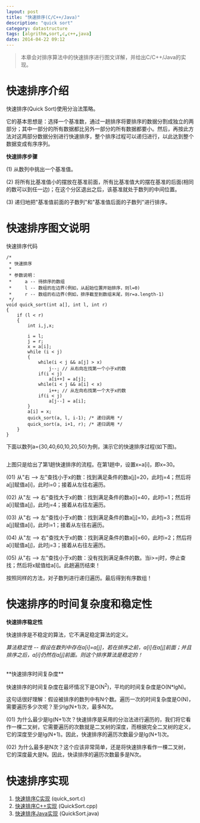 ```yaml
---
layout: post
title: "快速排序(C/C++/Java)"
description: "quick sort"
category: datastructure
tags: [algrithm,sort,c,c++,java]
date: 2014-04-22 09:12
---
```




> 本章会对排序算法中的快速排序进行图文详解，并给出C/C++/Java的实现。

# 快速排序介绍

快速排序(Quick Sort)使用分治法策略。

它的基本思想是：选择一个基准数，通过一趟排序将要排序的数据分割成独立的两部分；其中一部分的所有数据都比另外一部分的所有数据都要小。然后，再按此方法对这两部分数据分别进行快速排序，整个排序过程可以递归进行，以此达到整个数据变成有序序列。

**快速排序步骤**

(1) 从数列中挑出一个基准值。

(2) 将所有比基准值小的摆放在基准前面，所有比基准值大的摆在基准的后面(相同的数可以到任一边)；在这个分区退出之后，该基准就处于数列的中间位置。

(3) 递归地把"基准值前面的子数列"和"基准值后面的子数列"进行排序。



# 快速排序图文说明

快速排序代码

    /*
     * 快速排序
     *
     * 参数说明：
     *     a -- 待排序的数组
     *     l -- 数组的左边界(例如，从起始位置开始排序，则l=0)
     *     r -- 数组的右边界(例如，排序截至到数组末尾，则r=a.length-1)
     */
    void quick_sort(int a[], int l, int r)
    {
        if (l < r)
        {
            int i,j,x;

            i = l;
            j = r;
            x = a[i];
            while (i < j)
            {
                while(i < j && a[j] > x)
                    j--; // 从右向左找第一个小于x的数
                if(i < j)
                    a[i++] = a[j];
                while(i < j && a[i] < x)
                    i++; // 从左向右找第一个大于x的数
                if(i < j)
                    a[j--] = a[i];
            }
            a[i] = x;
            quick_sort(a, l, i-1); /* 递归调用 */
            quick_sort(a, i+1, r); /* 递归调用 */
        }
    }

下面以数列a={30,40,60,10,20,50}为例，演示它的快速排序过程(如下图)。

<a href="https://github.com/wangkuiwu/datastructs_and_algorithm/blob/master/pictures/algrithm/quick_01.jpg?raw=true"><img src="https://github.com/wangkuiwu/datastructs_and_algorithm/blob/master/pictures/algrithm/quick_01.jpg?raw=true" alt="" /></a>

上图只是给出了第1趟快速排序的流程。在第1趟中，设置x=a[i]，即x=30。

(01) 从"右 -->  左"查找小于x的数：找到满足条件的数a[j]=20，此时j=4；然后将a[j]赋值a[i]，此时i=0；接着从左往右遍历。

(02) 从"左 -->  右"查找大于x的数：找到满足条件的数a[i]=40，此时i=1；然后将a[i]赋值a[j]，此时j=4；接着从右往左遍历。

(03) 从"右 -->  左"查找小于x的数：找到满足条件的数a[j]=10，此时j=3；然后将a[j]赋值a[i]，此时i=1；接着从左往右遍历。

(04) 从"左 -->  右"查找大于x的数：找到满足条件的数a[i]=60，此时i=2；然后将a[i]赋值a[j]，此时j=3；接着从右往左遍历。

(05) 从"右 -->  左"查找小于x的数：没有找到满足条件的数。当i>=j时，停止查找；然后将x赋值给a[i]。此趟遍历结束！

按照同样的方法，对子数列进行递归遍历。最后得到有序数组！



# 快速排序的时间复杂度和稳定性

**快速排序稳定性**

快速排序是不稳定的算法，它不满足稳定算法的定义。

*算法稳定性 -- 假设在数列中存在a[i]=a[j]，若在排序之前，a[i]在a[j]前面；并且排序之后，a[i]仍然在a[j]前面。则这个排序算法是稳定的！*

<br/>
**快速排序时间复杂度**

快速排序的时间复杂度在最坏情况下是O(N<sup>2</sup>)，平均的时间复杂度是O(N*lgN)。

这句话很好理解：假设被排序的数列中有N个数。遍历一次的时间复杂度是O(N)，需要遍历多少次呢？至少lg(N+1)次，最多N次。

(01) 为什么最少是lg(N+1)次？快速排序是采用的分治法进行遍历的，我们将它看作一棵二叉树，它需要遍历的次数就是二叉树的深度，而根据完全二叉树的定义，它的深度至少是lg(N+1)。因此，快速排序的遍历次数最少是lg(N+1)次。

(02) 为什么最多是N次？这个应该非常简单，还是将快速排序看作一棵二叉树，它的深度最大是N。因此，快读排序的遍历次数最多是N次。



# 快速排序实现

1. [快速排序C实现][link_qucksortsort_c] (quick_sort.c)
2. [快速排序C++实现][link_qucksortsort_cplus] (QuickSort.cpp)
3. [快速排序Java实现][link_qucksortsort_java] (QuickSort.java)

[link_qucksortsort_c]: https://github.com/wangkuiwu/datastructs_and_algorithm/blob/master/source/algrightm/sort/quick_sort/c/quick_sort.c
[link_qucksortsort_cplus]: https://github.com/wangkuiwu/datastructs_and_algorithm/blob/master/source/algrightm/sort/quick_sort/cplus/QuickSort.cpp
[link_qucksortsort_java]: https://github.com/wangkuiwu/datastructs_and_algorithm/blob/master/source/algrightm/sort/quick_sort/java/QuickSort.java
